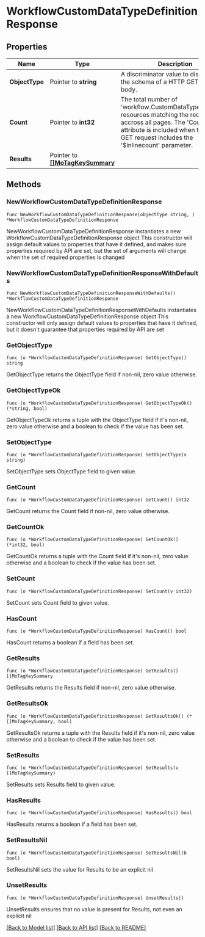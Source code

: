 # WorkflowCustomDataTypeDefinitionResponse

## Properties

Name | Type | Description | Notes
------------ | ------------- | ------------- | -------------
**ObjectType** | Pointer to **string** | A discriminator value to disambiguate the schema of a HTTP GET response body. | 
**Count** | Pointer to **int32** | The total number of &#39;workflow.CustomDataTypeDefinition&#39; resources matching the request, accross all pages. The &#39;Count&#39; attribute is included when the HTTP GET request includes the &#39;$inlinecount&#39; parameter. | [optional] 
**Results** | Pointer to [**[]MoTagKeySummary**](MoTagKeySummary.md) |  | [optional] 

## Methods

### NewWorkflowCustomDataTypeDefinitionResponse

`func NewWorkflowCustomDataTypeDefinitionResponse(objectType string, ) *WorkflowCustomDataTypeDefinitionResponse`

NewWorkflowCustomDataTypeDefinitionResponse instantiates a new WorkflowCustomDataTypeDefinitionResponse object
This constructor will assign default values to properties that have it defined,
and makes sure properties required by API are set, but the set of arguments
will change when the set of required properties is changed

### NewWorkflowCustomDataTypeDefinitionResponseWithDefaults

`func NewWorkflowCustomDataTypeDefinitionResponseWithDefaults() *WorkflowCustomDataTypeDefinitionResponse`

NewWorkflowCustomDataTypeDefinitionResponseWithDefaults instantiates a new WorkflowCustomDataTypeDefinitionResponse object
This constructor will only assign default values to properties that have it defined,
but it doesn't guarantee that properties required by API are set

### GetObjectType

`func (o *WorkflowCustomDataTypeDefinitionResponse) GetObjectType() string`

GetObjectType returns the ObjectType field if non-nil, zero value otherwise.

### GetObjectTypeOk

`func (o *WorkflowCustomDataTypeDefinitionResponse) GetObjectTypeOk() (*string, bool)`

GetObjectTypeOk returns a tuple with the ObjectType field if it's non-nil, zero value otherwise
and a boolean to check if the value has been set.

### SetObjectType

`func (o *WorkflowCustomDataTypeDefinitionResponse) SetObjectType(v string)`

SetObjectType sets ObjectType field to given value.


### GetCount

`func (o *WorkflowCustomDataTypeDefinitionResponse) GetCount() int32`

GetCount returns the Count field if non-nil, zero value otherwise.

### GetCountOk

`func (o *WorkflowCustomDataTypeDefinitionResponse) GetCountOk() (*int32, bool)`

GetCountOk returns a tuple with the Count field if it's non-nil, zero value otherwise
and a boolean to check if the value has been set.

### SetCount

`func (o *WorkflowCustomDataTypeDefinitionResponse) SetCount(v int32)`

SetCount sets Count field to given value.

### HasCount

`func (o *WorkflowCustomDataTypeDefinitionResponse) HasCount() bool`

HasCount returns a boolean if a field has been set.

### GetResults

`func (o *WorkflowCustomDataTypeDefinitionResponse) GetResults() []MoTagKeySummary`

GetResults returns the Results field if non-nil, zero value otherwise.

### GetResultsOk

`func (o *WorkflowCustomDataTypeDefinitionResponse) GetResultsOk() (*[]MoTagKeySummary, bool)`

GetResultsOk returns a tuple with the Results field if it's non-nil, zero value otherwise
and a boolean to check if the value has been set.

### SetResults

`func (o *WorkflowCustomDataTypeDefinitionResponse) SetResults(v []MoTagKeySummary)`

SetResults sets Results field to given value.

### HasResults

`func (o *WorkflowCustomDataTypeDefinitionResponse) HasResults() bool`

HasResults returns a boolean if a field has been set.

### SetResultsNil

`func (o *WorkflowCustomDataTypeDefinitionResponse) SetResultsNil(b bool)`

 SetResultsNil sets the value for Results to be an explicit nil

### UnsetResults
`func (o *WorkflowCustomDataTypeDefinitionResponse) UnsetResults()`

UnsetResults ensures that no value is present for Results, not even an explicit nil

[[Back to Model list]](../README.md#documentation-for-models) [[Back to API list]](../README.md#documentation-for-api-endpoints) [[Back to README]](../README.md)


